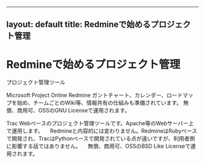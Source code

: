 
---
layout: default
title: Redmineで始めるプロジェクト管理
---

# Redmineで始めるプロジェクト管理

プロジェクト管理ツール

Microsoft Project Online
Redmine
ガントチャート、カレンダー、ロードマップを始め、チームごとのWiki等、情報共有の仕組みも準備されています。
無償、商用可、OSSのGNU Licenseで運用されます。

Trac
Webベースのプロジェクト管理ツールです。Apache等のWebサーバー上で運用します。
　Redmineと内容的には変わりません。RedmineはRubyベースで開発され、TracはPythonベースで開発されている点が違いですが、利用者側に影響する話ではありません。
　無償、商用可、OSSのBSD Like Licenseで運用されます。
　

